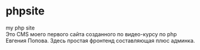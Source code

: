 # phpsite
my php site <br>
Это CMS моего первого сайта созданного по видео-курсу по php Евгения Попова. Здесь простая фронтенд составляющая плюс админка.


